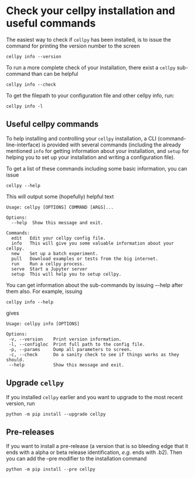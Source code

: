 # Check your cellpy installation and useful commands

The easiest way to check if `cellpy` has been installed, is to issue
the command for printing the version number to the screen

```console
cellpy info --version
```

To run a more complete check of your installation, there exist a
`cellpy` sub-command than can be helpful

```console
cellpy info --check
```

To get the filepath to your configuration file and other cellpy info, run:

```console
cellpy info -l
```

## Useful cellpy commands

To help installing and controlling your `cellpy` installation, a CLI
(command-line-interface) is provided with several commands (including the already
mentioned `info` for getting information about your installation, and
`setup` for helping you to set up your installation and writing a configuration file).

To get a list of these commands including some basic information, you can issue

```console
cellpy --help
```

This will output some (hopefully) helpful text

```console
Usage: cellpy [OPTIONS] COMMAND [ARGS]...

Options:
  --help  Show this message and exit.

Commands:
  edit   Edit your cellpy config file.
  info   This will give you some valuable information about your cellpy.
  new    Set up a batch experiment.
  pull   Download examples or tests from the big internet.
  run    Run a cellpy process.
  serve  Start a Jupyter server
  setup  This will help you to setup cellpy.
```

You can get information about the sub-commands by issuing –-help after
them also. For example, issuing

```console
cellpy info --help
```

gives

```console
Usage: cellpy info [OPTIONS]

Options:
 -v, --version    Print version information.
 -l, --configloc  Print full path to the config file.
 -p, --params     Dump all parameters to screen.
 -c, --check      Do a sanity check to see if things works as they should.
 --help           Show this message and exit.
```

## Upgrade `cellpy`

If you installed `cellpy` earlier and you want to upgrade to the most recent
version, run

```console
python -m pip install --upgrade cellpy
```

## Pre-releases
If you want to install a pre-release (a version that is so bleeding edge
that it ends with a alpha or beta release identification, *e.g.* ends
with .b2). Then you can add the –pre modifier to the installation command

```console
python -m pip install --pre cellpy
```